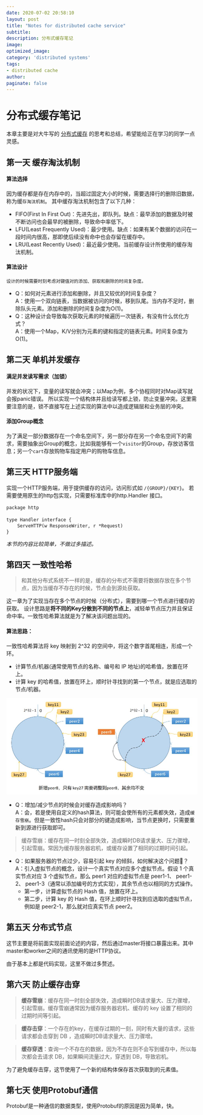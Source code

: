 ```yaml
---
date: 2020-07-02 20:58:10
layout: post
title: "Notes for distributed cache service"
subtitle:
description: 分布式缓存笔记
image:
optimized_image:
category: 'distributed systems'
tags:
- distributed cache
author:
paginate: false
---
```


# 分布式缓存笔记
本章主要是对大牛写的 [分布式缓存](https://geektutu.com/post/geecache.html) 的思考和总结，希望能给正在学习的同学一点灵感。

## 第一天 缓存淘汰机制
#### 算法选择
因为缓存都是存在内存中的，当超过固定大小的时候，需要选择行的删除旧数据，称为缓`存淘汰机制`。
其中缓存淘汰机制包含了以下几种：
- FIFO(First In First Out)：先进先出，即队列。缺点：最早添加的数据及时被不断访问也会最早的被删除，导致命中率低下。
- LFU(Least Frequently Used)：最少使用。缺点：如果有某个数据的访问在一段时间内很高，那即使后续没有命中也会存留在缓存中。
- LRU(Least Recently Used)：最近最少使用。当前缓存设计所使用的缓存淘汰机制。

#### 算法设计
```
设计的时候需要时刻考虑对键值对的添加、获取和删除的时间复杂度。
```
- Q：如何对元素进行添加和删除，并且又较优的时间复杂度？
<br>A：使用一个双向链表，当数据被访问的时候，移到队尾。当内存不足时，删除队头元素。添加和删除的时间复杂度为O(1)。
- Q：这种设计会导致每次获取元素的时候遍历一次链表，有没有什么优化方式？
<br>A：使用一个Map，K/V分别为元素的键和指定的链表元素。时间复杂度为O(1)。


## 第二天 单机并发缓存
#### 满足并发读写需求（加锁）
并发的状况下，变量的读写就会冲突；以Map为例，多个协程同时对Map读写就会报panic错误。
所以实现一个结构体并且给读写都上锁，防止变量冲突。这里需要注意的是，锁不直接写在上述实现的算法中以造成逻辑层和业务层的冲突。 

#### 添加Group概念
为了满足一部分数据存在一个命名空间下，另一部分存在另一个命名空间下的需求，需要抽象出Group的概念，比如我能够有一个`visitor`的Group，存放访客信息；另一个`cart`存放购物车指定用户的购物车信息。


## 第三天 HTTP服务端
实现一个HTTP服务端，用于提供缓存的访问，访问形式如 `/{GROUP}/{KEY}`。
若需要使用原生的http包实现，只需要标准库中的http.Handler 接口。
```
package http

type Handler interface {
    ServeHTTP(w ResponseWriter, r *Request)
}
```

*本节的内容比较简单，不做过多描述。*


## 第四天 一致性哈希
> 和其他分布式系统不一样的是，缓存的分布式不需要将数据存放在多个节点，因为当缓存不存在的时候，节点会到源处获取。  

这一章为了实现当存在多个节点的时候（分布式），需要到哪一个节点进行缓存的获取。
设计思路是**将不同的Key分散到不同的节点上**，减轻单节点压力并且保证命中率。一致性哈希算法就是为了解决该问题出现的。

#### 算法思路：
一致性哈希算法将 key 映射到 2^32 的空间中，将这个数字首尾相连，形成一个环。
* 计算节点/机器(通常使用节点的名称、编号和 IP 地址)的哈希值，放置在环上。
* 计算 key 的哈希值，放置在环上，顺时针寻找到的第一个节点，就是应选取的节点/机器。

![](/img/consistent-hash.jpg)

- Q：增加/减少节点的时候会对缓存造成影响吗？
<br>A：会，若是使用自定义的hash算法，则可能会使所有的元素都失效，造成`缓存雪崩`。但是一致性hash只会对部分的键造成影响，当节点更换时，只需要重新到源进行获取即可。

> 缓存雪崩：缓存在同一时刻全部失效，造成瞬时DB请求量大、压力骤增，引起雪崩。常因为缓存服务器宕机，或缓存设置了相同的过期时间引起。  

- Q：如果服务器的节点过少，容易引起 key 的倾斜，如何解决这个问题？
<br>A：引入虚拟节点的概念，设计一个真实节点对应多个虚拟节点。假设 1 个真实节点对应 3 个虚拟节点，那么 peer1 对应的虚拟节点是 peer1-1、 peer1-2、 peer1-3（通常以添加编号的方式实现），其余节点也以相同的方式操作。
	* 第一步，计算虚拟节点的 Hash 值，放置在环上。
	* 第二步，计算 key 的 Hash 值，在环上顺时针寻找到应选取的虚拟节点，例如是 peer2-1，那么就对应真实节点 peer2。


## 第五天 分布式节点
这节主要是将前面实现前面论述的内容，然后通过master将接口暴露出来。其中master和worker之间的通讯使用的是HTTP协议。

由于基本上都是代码实现，这里不做过多赘述。


## 第六天 防止缓存击穿
> **缓存雪崩**：缓存在同一时刻全部失效，造成瞬时DB请求量大、压力骤增，引起雪崩。缓存雪崩通常因为缓存服务器宕机、缓存的 key 设置了相同的过期时间等引起。  

> **缓存击穿**：一个存在的key，在缓存过期的一刻，同时有大量的请求，这些请求都会击穿到 DB ，造成瞬时DB请求量大、压力骤增。  

> **缓存穿透**：查询一个不存在的数据，因为不存在则不会写到缓存中，所以每次都会去请求 DB，如果瞬间流量过大，穿透到 DB，导致宕机。  

为了避免缓存击穿，这节使用了一个新的结构体保存首次获取到的元素值。


## 第七天 使用Protobuf通信
Protobuf是一种通信的数据类型，使用Protobuf的原因是因为简单，快。


